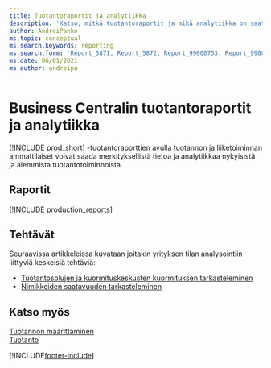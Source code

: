 ```yaml
---
title: Tuotantoraportit ja analytiikka
description: 'Katso, mitkä tuotantoraportit ja mikä analytiikka on saatavilla Business Centralin vakioversiossa, jotta voit seurata liiketoimintaasi.'
author: AndreiPanko
ms.topic: conceptual
ms.search.keywords: reporting
ms.search.form: 'Report_5871, Report_5872, Report_99000753, Report_99000756, Report_99000757, Report_99000758, Report_99000791, Report_99000780, Report_99000783, Report_99000784, Report_99000788, Report_99000767'
ms.date: 06/01/2021
ms.author: andreipa
---
```

# <a name="production-reports-and-analytics-in-business-central"></a><a name="production-reports-and-analytics-in-business-central"></a><a name="production-reports-and-analytics-in-business-central"></a>Business Centralin tuotantoraportit ja analytiikka

[!INCLUDE [prod_short](includes/prod_short.md)] -tuotantoraporttien avulla tuotannon ja liiketoiminnan ammattilaiset voivat saada merkityksellistä tietoa ja analytiikkaa nykyisistä ja aiemmista tuotantotoiminnoista.  

## <a name="reports"></a><a name="reports"></a><a name="reports"></a>Raportit
[!INCLUDE [production_reports](includes/production-reports-include.md)]

## <a name="tasks"></a><a name="tasks"></a><a name="tasks"></a>Tehtävät

Seuraavissa artikkeleissa kuvataan joitakin yrityksen tilan analysointiin liittyviä keskeisiä tehtäviä:

* [Tuotantosolujen ja kuormituskeskusten kuormituksen tarkasteleminen](production-how-to-view-the-load-on-work-centers.md)  
* [Nimikkeiden saatavuuden tarkasteleminen](inventory-how-availability-overview.md)

## <a name="see-also"></a><a name="see-also"></a><a name="see-also"></a>Katso myös

[Tuotannon määrittäminen](production-configure-production-processes.md)  
[Tuotanto](production-manage-manufacturing.md)  

[!INCLUDE[footer-include](includes/footer-banner.md)]

